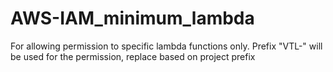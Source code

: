 # AWS-IAM_minimum_lambda
For allowing permission to specific lambda functions only.
Prefix "VTL-" will be used for the permission, replace based on project prefix
